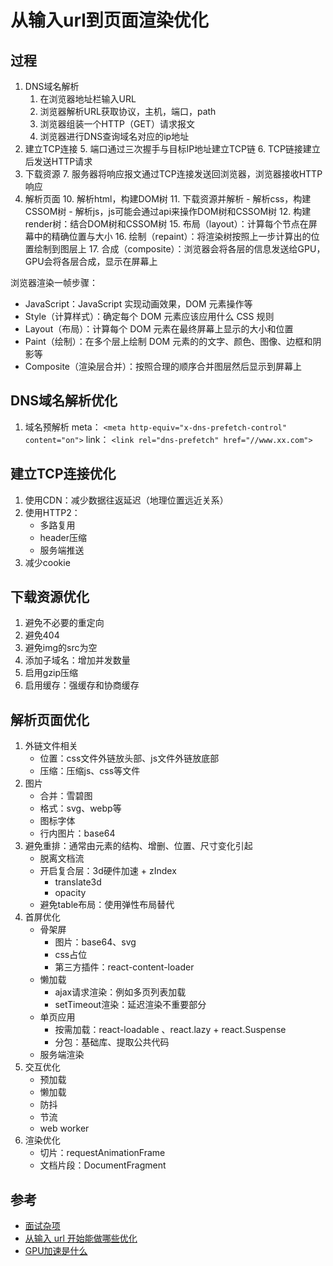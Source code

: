 # 从输入url到页面渲染优化

## 过程
1. DNS域名解析
    1. 在浏览器地址栏输入URL
    2. 浏览器解析URL获取协议，主机，端口，path
    3. 浏览器组装一个HTTP（GET）请求报文
    4. 浏览器进行DNS查询域名对应的ip地址
2. 建立TCP连接
    5. 端口通过三次握手与目标IP地址建立TCP链
    6. TCP链接建立后发送HTTP请求
3. 下载资源
    7. 服务器将响应报文通过TCP连接发送回浏览器，浏览器接收HTTP响应
4. 解析页面
    10. 解析html，构建DOM树
    11. 下载资源并解析
        - 解析css，构建CSSOM树
        - 解析js，js可能会通过api来操作DOM树和CSSOM树
    12. 构建render树：结合DOM树和CSSOM树
    15. 布局（layout）：计算每个节点在屏幕中的精确位置与大小
    16. 绘制（repaint）：将渲染树按照上一步计算出的位置绘制到图层上
    17. 合成（composite）：浏览器会将各层的信息发送给GPU，GPU会将各层合成，显示在屏幕上

浏览器渲染一帧步骤：
- JavaScript：JavaScript 实现动画效果，DOM 元素操作等
- Style（计算样式）：确定每个 DOM 元素应该应用什么 CSS 规则
- Layout（布局）：计算每个 DOM 元素在最终屏幕上显示的大小和位置
- Paint（绘制）：在多个层上绘制 DOM 元素的的文字、颜色、图像、边框和阴影等
- Composite（渲染层合并）：按照合理的顺序合并图层然后显示到屏幕上

## DNS域名解析优化
1. 域名预解析
    meta： `<meta http-equiv="x-dns-prefetch-control" content="on">`
    link： `<link rel="dns-prefetch" href="//www.xx.com">`

## 建立TCP连接优化
1. 使用CDN：减少数据往返延迟（地理位置远近关系）
2. 使用HTTP2：
    - 多路复用
    - header压缩
    - 服务端推送
3. 减少cookie

## 下载资源优化
1. 避免不必要的重定向
2. 避免404
3. 避免img的src为空
4. 添加子域名：增加并发数量
5. 启用gzip压缩
6. 启用缓存：强缓存和协商缓存

## 解析页面优化
1. 外链文件相关
    - 位置：css文件外链放头部、js文件外链放底部
    - 压缩：压缩js、css等文件
2. 图片
    - 合并：雪碧图
    - 格式：svg、webp等
    - 图标字体
    - 行内图片：base64
3. 避免重排：通常由元素的结构、增删、位置、尺寸变化引起
    - 脱离文档流
    - 开启复合层：3d硬件加速 + zIndex
        - translate3d
        - opacity
    - 避免table布局：使用弹性布局替代
4. 首屏优化
    - 骨架屏
        - 图片：base64、svg
        - css占位
        - 第三方插件：react-content-loader 
    - 懒加载
        - ajax请求渲染：例如多页列表加载
        - setTimeout渲染：延迟渲染不重要部分
    - 单页应用
        - 按需加载：react-loadable 、react.lazy + react.Suspense
        - 分包：基础库、提取公共代码
    - 服务端渲染
5. 交互优化
    - 预加载
    - 懒加载
    - 防抖
    - 节流
    - web worker
6. 渲染优化
    - 切片：requestAnimationFrame
    - 文档片段：DocumentFragment

## 参考
- [面试杂项](https://fanerge.github.io/2018/面试杂项.html)  
- [从输入 url 开始能做哪些优化](https://juejin.im/post/5ad578ba6fb9a028cc61b89f#heading-1)
- [GPU加速是什么](https://aotu.io/notes/2017/04/11/GPU/?o2src=juejin&o2layout=compat)
